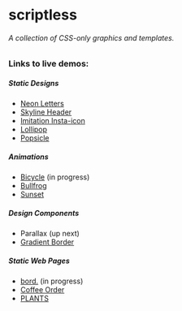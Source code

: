 # scriptless
###### A collection of CSS-only graphics and templates.

### Links to live demos: 

##### Static Designs
- [Neon Letters](https://codepen.io/robinwakeman/full/pqgxmb)
- [Skyline Header](https://codepen.io/robinwakeman/full/LMGeKx)
- [Imitation Insta-icon](https://codepen.io/robinwakeman/full/qQJQWb)
- [Lollipop](https://codepen.io/robinwakeman/full/OaBrLq)
- [Popsicle](https://codepen.io/robinwakeman/full/PxaKyK)

##### Animations
- [Bicycle](https://codepen.io/robinwakeman/full/vvWoEw) (in progress)
- [Bullfrog](https://codepen.io/robinwakeman/full/pqdQRj)
- [Sunset](https://codepen.io/robinwakeman/full/BGGqjj)

##### Design Components
- Parallax (up next)
- [Gradient Border](https://codepen.io/robinwakeman/pen/GPpGaV)

##### Static Web Pages
- [bord.](https://codepen.io/robinwakeman/full/gZOXyj) (in progress)
- [Coffee Order](https://codepen.io/robinwakeman/full/vQorLG)
- [PLANTS](https://codepen.io/robinwakeman/full/bOGYxQ)
